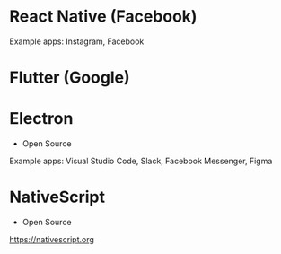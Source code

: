
# React Native (Facebook)

Example apps: Instagram, Facebook

# Flutter (Google)

# Electron

- Open Source

Example apps: Visual Studio Code, Slack, Facebook Messenger, Figma


# NativeScript

- Open Source

https://nativescript.org
